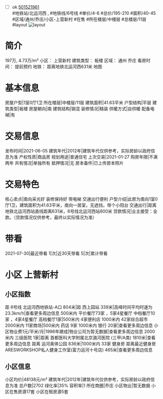 - [ ] ok [501521961](https://bj.5i5j.com/ershoufang/501521961.html)  
 #地铁站/北运河西 ,  #地铁线/6号线
#单价/4-6 #总价/195-210 #面积/40-45   #区域/通州/乔庄/小区-上营新村 #在售 #所在楼层/中楼层 #总楼层/11层 #layout 
![layout](http://image2a.5i5j.com/bdir/layout/838c27bc9b9e4c788f5fb487081081e4.jpg_P5.jpg) 
# 简介 
 197万,  4.73万/m² 
小区： 上营新村
建筑类型： 板楼
区域： 通州 乔庄
看房时间： 提前预约
地铁： 距离地铁北运河西631米 地图
# 基本信息 
 房屋户型|1室0厅1卫
所在楼层|中楼层/11层
建筑面积|41.63平米
户型结构|平层
建筑类型|板楼
房屋朝向|南
建筑结构|钢混
装修情况|精装
供暖方式|自供暖
配备电梯|有
# 交易信息 
 发布时间|2021-06-05
建筑年代|2012年|建筑年代仅供参考，实际房龄以政府信息为准
产权性质|商品房
规划用途|普通住宅
上次交易|2021-01-27
购房年限|不满两年
共有情况|单独所有
抵押情况|无
房本备件|已上传房本照片
# 交易特色 
 核心卖点|南向采光好 装修保持好 带电梯 交通出行便利
户型介绍|此房为南向1室0厅1卫，建筑面积为41.63平米，南向一居室，无遮挡，带个小阳台
交通出行|距离地铁北运河西站直线距离631米，6号线北运河西站800米
贷款情况|业主接受：全款。（贷款情况仅供参考，最终以实际情况为准）
# 带看 
 2021-07-30|最近带看	 1|次|近30天带看	 5|次|累计带看
# 小区 上营新村
## 小区指数 
 距 6号线 北运河西地铁站-A口 804米|距 西上园站 339米|高峰时间平均时速为23.3km/h|查看更多周边信息
500米内 平价餐厅73家 ，5家4星餐厅
中档餐厅10家 ，4家4星餐厅
高档餐厅1家|500米内 4家便利店
1000米内 42家综合超市
2000米内 11家商场|500米内 药店 9家
1000米内 银行 20家|查看更多周边信息
小区物业费1元/平米/月|1996年建成|物业公司为暂无数据|查看更多周边信息
2000米内 三级医院 1家|距离 首都医科大学附属北京潞河医院 (三甲/A类) 1810米|查看更多周边信息
距离 运河奥体公园 836米|1000米内 33家 健身房
距离最近健身房ARESWORKSHOP私人健身工作室(富力运河十号店) 465米|查看更多周边信息
## 小区信息 
 小区均价|48138元/m²
建筑年代|2012年|建筑年代仅供参考，实际房龄以政府信息为准
总户数|2702
绿化率|35%
容积率|1
所在商圈|乔庄
小区物业|暂无数据
小区在售房源17套
小区在租房源5套
